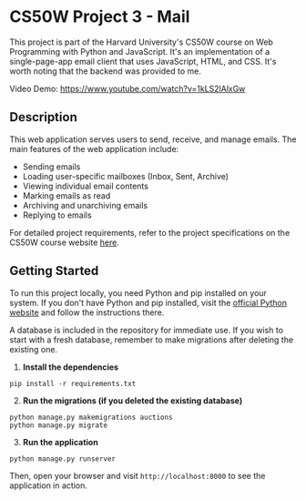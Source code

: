 # CS50W Project 3 - Mail

This project is part of the Harvard University's CS50W course on Web Programming with Python and JavaScript. It's an implementation of a single-page-app email client that uses JavaScript, HTML, and CSS. It's worth noting that the backend was provided to me.

Video Demo: https://www.youtube.com/watch?v=1kLS2lAlxGw

## Description

This web application serves users to send, receive, and manage emails. The main features of the web application include:

- Sending emails
- Loading user-specific mailboxes (Inbox, Sent, Archive)
- Viewing individual email contents
- Marking emails as read
- Archiving and unarchiving emails
- Replying to emails

For detailed project requirements, refer to the project specifications on the CS50W course website [here](https://cs50.harvard.edu/web/2020/projects/3/mail/).

## Getting Started

To run this project locally, you need Python and pip installed on your system. If you don't have Python and pip installed, visit the [official Python website](https://www.python.org/downloads/) and follow the instructions there.

A database is included in the repository for immediate use. If you wish to start with a fresh database, remember to make migrations after deleting the existing one.

1. **Install the dependencies**

```
pip install -r requirements.txt
```

2. **Run the migrations (if you deleted the existing database)**

```
python manage.py makemigrations auctions
python manage.py migrate
```

3. **Run the application**

```
python manage.py runserver
```

Then, open your browser and visit `http://localhost:8000` to see the application in action.
